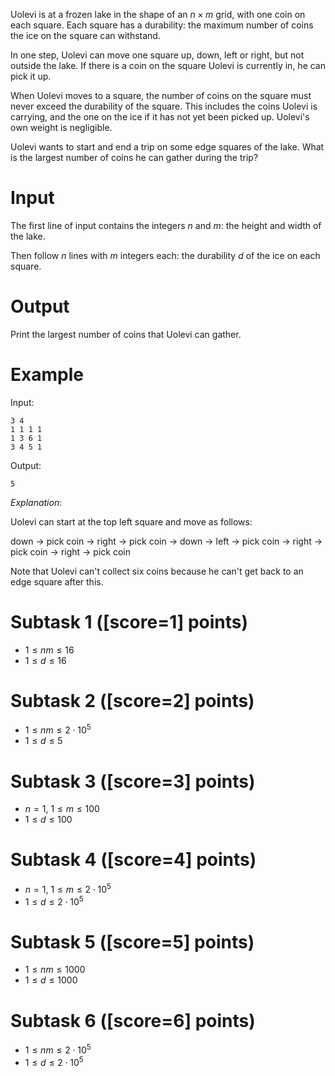 Uolevi is at a frozen lake in the shape of an $n \times m$ grid, with one
coin on each square.
Each square has a durability: the maximum number of coins the ice on the square can withstand.

In one step, Uolevi can move one square up, down, left or right, but not
outside the lake.
If there is a coin on the square Uolevi is currently in,
he can pick it up.

When Uolevi moves to a square, the number of coins on the square must never exceed the durability of the square. This includes the
coins Uolevi is carrying, and the one on the ice if it has not yet been
picked up.
Uolevi's own weight is negligible.

Uolevi wants to start and end a trip on some edge squares of the lake. What is
the largest number of coins he can gather during the trip?

# Input

The first line of input contains the integers $n$ and $m$: the height
and width of the lake.

Then follow $n$ lines with $m$ integers each: the durability $d$ of the ice
on each square.

# Output

Print the largest number of coins that Uolevi can gather.

# Example

Input:
```
3 4
1 1 1 1
1 3 6 1
3 4 5 1
```

Output:
```
5
```

*Explanation*:

Uolevi can start at the top left square and move as follows:

down $\rightarrow$ pick coin $\rightarrow$ right
$\rightarrow$ pick coin $\rightarrow$ down
$\rightarrow$ left $\rightarrow$ pick coin $\rightarrow$ right
$\rightarrow$ pick coin $\rightarrow$ right $\rightarrow$ pick coin

Note that Uolevi can't collect six coins because he can't get back to an edge
square after this.

# Subtask 1 ([score=1] points)

- $1 \le nm \le 16$
- $1 \le d \le 16$

# Subtask 2 ([score=2] points)

- $1 \le nm \le 2 \cdot 10^5$
- $1 \le d \le 5$

# Subtask 3 ([score=3] points)

- $n = 1$, $1 \le m \le 100$
- $1 \le d \le 100$

# Subtask 4 ([score=4] points)

- $n = 1$, $1 \le m \le 2 \cdot 10^5$
- $1 \le d \le 2 \cdot 10^5$

# Subtask 5 ([score=5] points)

- $1 \le nm \le 1000$
- $1 \le d \le 1000$

# Subtask 6 ([score=6] points)

- $1 \le nm \le 2 \cdot 10^5$
- $1 \le d \le 2 \cdot 10^5$
